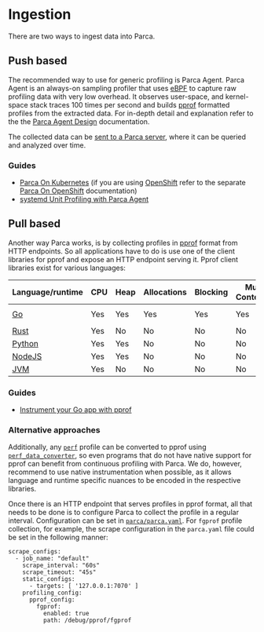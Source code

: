 # Ingestion

There are two ways to ingest data into Parca.

## Push based

The recommended way to use for generic profiling is Parca Agent. Parca Agent is an always-on sampling profiler that uses [eBPF](https://ebpf.io/) to capture raw profiling data with very low overhead. It observes user-space, and kernel-space stack traces 100 times per second and builds [pprof](https://github.com/google/pprof) formatted profiles from the extracted data. For in-depth detail and explanation refer to the the [Parca Agent Design](/docs/parca-agent-design) documentation.

The collected data can be [sent to a Parca server](https://buf.build/parca-dev/parca/docs/main/parca.profilestore.v1alpha1), where it can be queried and analyzed over time.

### Guides

* [Parca On Kubernetes](/docs/kubernetes) (if you are using [OpenShift](https://www.redhat.com/en/technologies/cloud-computing/openshift) refer to the separate [Parca On OpenShift](/docs/openshift) documentation)
* [systemd Unit Profiling with Parca Agent](/docs/systemd)

## Pull based

Another way Parca works, is by collecting profiles in [pprof](https://github.com/google/pprof) format from HTTP endpoints.
So all applications have to do is use one of the client libraries for pprof and expose an HTTP endpoint serving it.
Pprof client libraries exist for various languages:

| Language/runtime | CPU  | Heap | Allocations | Blocking | Mutex Contention | Extra |
|---|---|---|---|---|---|---|
| [Go](https://golang.org/pkg/net/http/pprof/) | Yes | Yes | Yes | Yes | Yes | Goroutine, [`fgprof`](https://github.com/felixge/fgprof) |
| [Rust](https://github.com/tikv/pprof-rs) | Yes | No | No | No | No |  |
| [Python](https://pypi.org/project/pypprof/) | Yes | Yes  | No | No | No |  |
| [NodeJS](https://github.com/google/pprof-nodejs) | Yes | Yes | No | No | No |  |
| [JVM](https://github.com/papertrail/profiler) | Yes | No | No | No | No |  |

### Guides

* [Instrument your Go app with pprof](/docs/instrumenting-go)

### Alternative approaches

Additionally, any [`perf`](https://perf.wiki.kernel.org/index.php/Main_Page) profile can be converted to pprof using [`perf_data_converter`](https://github.com/google/perf_data_converter), so even programs that do not have native support for pprof can benefit from continuous profiling with Parca. We do, however, recommend to use native instrumentation when possible, as it allows language and runtime specific nuances to be encoded in the respective libraries.

Once there is an HTTP endpoint that serves profiles in pprof format, all that needs to be done is to configure Parca to collect the profile in a regular interval. Configuration can be set in [`parca/parca.yaml`](https://github.com/parca-dev/parca/blob/main/parca.yaml). For `fgprof` profile collection, for example, the scrape configuration in the `parca.yaml` file could be set in the following manner: 

```
scrape_configs:
  - job_name: "default"
    scrape_interval: "60s"
    scrape_timeout: "45s"
    static_configs:
      - targets: [ '127.0.0.1:7070' ]
    profiling_config:
      pprof_config:
        fgprof:
          enabled: true
          path: /debug/pprof/fgprof
```
